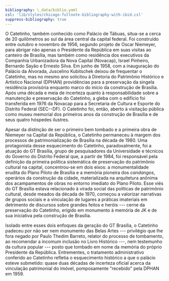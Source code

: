```yaml
---
bibliography: \_data/biblio.yaml
csl: 'lib/styles/chicago-fullnote-bibliography-with-ibid.csl'
suppress-bibliography: true
---
```


O Catetinho, também conhecido como Palácio de Tábuas, situa-se a cerca
de 20 quilômetros ao sul da área central da capital federal. Foi
construído entre outubro e novembro de 1956, segundo projeto de Oscar
Niemeyer, para abrigar não apenas o Presidente da República em suas
visitas ao canteiro de Brasília, mas também como residência dos
executivos da Companhia Urbanizadora da Nova Capital (Novacap), Israel
Pinheiro, Bernardo Sayão e Ernesto Silva. Em junho de 1958, com a
inauguração do Palácio da Alvorada, Juscelino Kubitschek deixou de
frequentar o Catetinho, mas no mesmo ano solicitou à Diretoria do
Patrimônio Histórico e Artístico Nacional (DPHAN) providências para a
preservação da singela residência provisória enquanto marco do início da
construção de Brasília. Após uma década e meia de incerteza quanto à
responsabilidade sobre a manutenção e preservação do Catetinho, a gleba
com o edifício foi transferida em 1976 da Novacap para a Secretaria de
Cultura e Esporte do Distrito Federal (SEC--DF). O Catetinho foi, então,
aberto à visitação pública como museu memorial dos primeiros anos da
construção de Brasília e de seus quatro hóspedes ilustres.

Apesar da distinção de ser o primeiro bem tombado e a primeira obra de
Niemeyer na Capital da República, o Catetinho permaneceu à margem dos
processos de patrimonialização de Brasília na década de 1980. Uma
protagonista desse esquecimento do Catetinho, paradoxalmente, foi a
atuação do GT Brasília, grupo de pesquisadores da Universidade e
técnicos do Governo do Distrito Federal que, a partir de 1984, foi
responsável pela definição da primeira política sistemática de
preservação do patrimônio cultural na capital, concentrou-se em dois
eixos: a monumentalidade erudita do Plano Piloto de Brasília e a memória
pioneira dos *candangos*, operários da construção da cidade,
materializada na arquitetura anônima dos acampamentos de obras no
entorno imediato do Plano Piloto. Esse viés do GT Brasília estava
relacionado à virada social das políticas de patrimônio cultural, desde
meados da década de 1970, começou a valorizar narrativas de grupos
sociais e a vinculação de lugares a práticas imateriais em detrimento de
discursos sobre grandes feitos e heróis --- cerne da preservação do
Catetinho, erigido em monumento à memória de JK e de sua iniciativa pela
construção de Brasília.

Isolado entre esses dois enfoques da geração do GT Brasília, o Catetinho
padeceu por não ser nem monumento das Belas Artes --- privilégio que lhe
fora negado por Paulo Thedim Barreto, relator do processo de tombamento,
ao recomendar a incomum inclusão no Livro Histórico ---, nem testemunho
da cultura popular --- posto que tombado em nome da memória do próprio
Presidente da República. Entrementes, o tratamento administrativo
conferido ao Catetinho refletia o esquecimento histórico a que o palácio
esteve submetido: quase duas décadas de incerteza oficial acerca da
vinculação patrimonial do imóvel, pomposamente "recebido" pela DPHAN em
1959.
